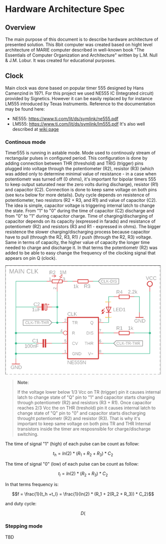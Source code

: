 # Hardware Architecture Spec
## Overview
The main purpose of this document is to describe hardware architecture of presented solution.
This 8bit computer was created based on hight level architecture of MARIE computer described
in well-known book "The Essentials of Computer Organization and Architecture" written by
L.M. Null & J.M. Lobur. It was created for educational purposes.

## Clock
Main clock was done based on popular timer 555 designed by Hans Camenzind in 1971.
For this project we used NE555 IC (Integrated circuit) provided by Signetics.
However it can be easily replaced by for instance LM555 introduced by Texas Instruments.
Reference to the documentation may be found here:
- NE555: https://www.ti.com/lit/ds/symlink/ne555.pdf
- LM555: https://www.ti.com/lit/ds/symlink/lm555.pdf
It's also well described at [wiki page](https://en.wikipedia.org/wiki/555_timer_IC)

### Continous mode
Timer555 is running in astable mode. Mode used to continously stream of rectangular pulses in configured
period. This configuration is done by adding connection between THR (threshold) and TRIG (trigger) pins
plugged into voltage through the potentiometer (R2), resistor (R3) (which was added only to determine minimal
value of resistance - in a case when potentiometr was turned off (0 ohms), it's important for bipolar timers
555 to keep output saturated near the zero volts during discharge), resistor (R1) and capacitor (C2).
Connection is done  to keep same voltage on both pins (see `Note` below for more details). Duty cycle depends
on resistence of potentiometer, two resistors (R2 + R3, and R1) and value of capacitor (C2). The idea is
simple, capacitor voltage is triggering internal latch to change the state. From "1" to "0" during the time
of capacitor (C2) discharge and from "0" to "1" during capacitor charge. Time of charging/discharging of
capacitor depends on its capacity (expressed in farads) and resistance of potentiometr (R2) and resistors
(R3 and R1 - expressed in ohms). The bigger resistence the slower charging/discharging process because
capacitor have to pull (through the R2, R3, R1) / push (through the R2, R3) voltage. Same in terms of capacity,
the higher value of capacity the longer time needed to charge and discharge it. In that terms the potentiometr
(R2) was added to be able to easy change the frequency of the clocking signal that appears on pin Q (clock).

<p align="center">
    <img src="imgs/hw_main_clock_schema.png"/>
</p>

> __Note__:
>
> If the voltage lower below 1/3 Vcc on TR (trigger) pin it causes internal latch to change state of "Q" pin
> to "1" and capacitor starts charging through potentiometr (R2) and resistors (R3 + R1).
> Once capacitor reaches 2/3 Vcc the on THR (treshold) pin it causes internal latch to change state of "Q" pin
> to "0" and capacitor starts discharging throught potentiometr (R2) and resistor (R3).
> That is why it's important to keep same voltage on both pins TR and THR
> Internal transistors inside the timer are resposnsible for charge/discharge switching.

The time of signal "1" (high) of each pulse can be count as follow:

```math
t_h =  ln(2) * (R_1 + R_2 + R_3) * C_2
```

The time of signal "0" (low) of each pulse can be count as follow:

```math
t_l =  ln(2) * (R_2 + R_3) * C_2
```

In that terms frequency is:

```math
f = \frac{1}{t_h +t_l} = \frac{1}{ln(2) * (R_1 + 2(R_2 + R_3)) * C_2}
```

and duty cycle:

```math
D(%) = \frac{t_h}{t_h +t_l} * 100 = \frac{R_1 + R_2 + R_3}{R_1 + 2(R_2 + R_3)} * 100
```

### Stepping mode
TBD

